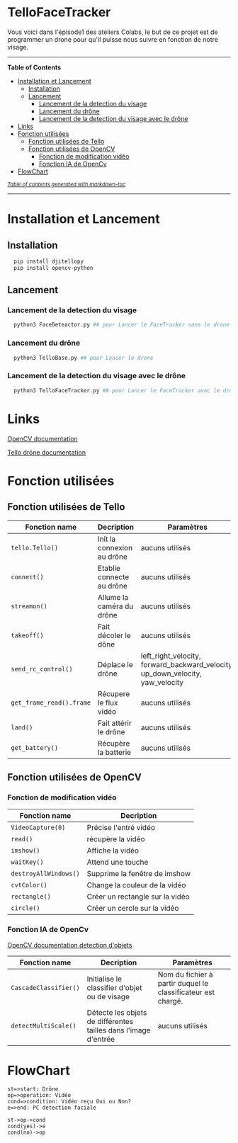 
# TelloFaceTracker

Vous voici dans l'épisode1 des ateliers Colabs, le but de ce projet est de programmer un drone pour qu'il puisse nous suivre en fonction de notre visage.


----

**Table of Contents**

- [Installation et Lancement](#installation-et-lancement)
  * [Installation](#installation)
  * [Lancement](#lancement)
    + [Lancement de la detection du visage](#lancement-de-la-detection-du-visage)
    + [Lancement du drône](#lancement-du-dr-ne)
    + [Lancement de la detection du visage avec le drône](#lancement-de-la-detection-du-visage-avec-le-dr-ne)
- [Links](#links)
- [Fonction utilisées](#fonction-utilis-es)
  * [Fonction utilisées de Tello](#fonction-utilis-es-de-tello)
  * [Fonction utilisées de OpenCV](#fonction-utilis-es-de-opencv)
    + [Fonction de modification vidéo](#fonction-de-modification-vid-o)
    + [Fonction IA de OpenCv](#fonction-ia-de-opencv)
- [FlowChart](#flowchart)

<small><i><a href='http://ecotrust-canada.github.io/markdown-toc/'>Table of contents generated with markdown-toc</a></i></small>


----

# Installation et Lancement

## Installation 

```bash
  pip install djitellopy
  pip install opencv-python
```


## Lancement 

### Lancement de la detection du visage

```bash
  python3 FaceDeteactor.py ## pour Lancer le FaceTracker sans le drone
```

### Lancement du drône

```bash
  python3 TelloBase.py ## pour Lancer le drone
```

### Lancement de la detection du visage avec le drône

```bash
  python3 TelloFaceTracker.py ## pour Lancer le FaceTracker avec le drone
```



# Links

[OpenCV documentation](https://docs.opencv.org/3.4/annotated.html)

[Tello drône documentation](https://djitellopy.readthedocs.io/en/latest/tello/#djitellopy.Tello)



# Fonction utilisées

## Fonction utilisées de Tello

Fonction name | Decription | Paramètres
------------- | ------------- | -------------
`tello.Tello()` | Init la connexion au drône | aucuns utilisés
`connect()`   | Etablie connecte au drône | aucuns utilisés
`streamon()`   | Allume la caméra du drône | aucuns utilisés
`takeoff()`   | Fait décoler le dône | aucuns utilisés
`send_rc_control()`   | Déplace le drône | left_right_velocity, forward_backward_velocity, up_down_velocity, yaw_velocity
`get_frame_read().frame`   | Récupere le flux vidéo | aucuns utilisés
`land()`   | Fait attérir le drône | aucuns utilisés
`get_battery()`   | Récupère la batterie | aucuns utilisés


## Fonction utilisées de OpenCV

### Fonction de modification vidéo

Fonction name | Decription 
------------- | -------------
`VideoCapture(0)` | Précise l'entré vidéo
`read()`   | récupère la vidéo 
`imshow()`   | Affiche la vidéo
`waitKey()`   | Attend une touche  
`destroyAllWindows()`   | Supprime la fenêtre de imshow 
`cvtColor()`   | Change la couleur de la vidéo 
`rectangle()`   | Créer un rectangle sur la vidéo 
`circle()`   | Créer un cercle sur la vidéo 

### Fonction IA de OpenCv


[OpenCV documentation detection d'objets](https://docs.opencv.org/3.4/d1/de5/classcv_1_1CascadeClassifier.html#aaf8181cb63968136476ec4204ffca498)


Fonction name | Decription | Paramètres
------------- | ------------- | -------------
`CascadeClassifier()`   | Initialise le classifier d'objet ou de visage | Nom du fichier à partir duquel le classificateur est chargé.
`detectMultiScale()`   | Détecte les objets de différentes tailles dans l'image d'entrée | aucuns utilisés

# FlowChart

```flow
st=>start: Drône
op=>operation: Vidéo
cond=>condition: Vidéo reçu Oui ou Non?
e=>end: PC detection faciale

st->op->cond
cond(yes)->e
cond(no)->op
```

